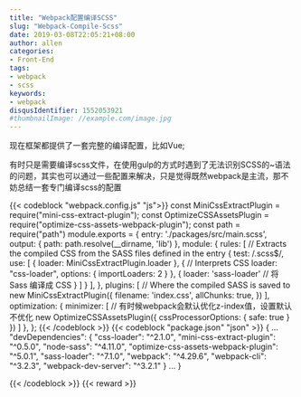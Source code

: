 ```yaml
---
title: "Webpack配置编译SCSS"
slug: "Webpack-Compile-Scss"
date: 2019-03-08T22:05:21+08:00
author: allen
categories:
- Front-End
tags:
- webpack
- scss
keywords:
- webpack
disqusIdentifier: 1552053921
#thumbnailImage: //example.com/image.jpg
---
```

现在框架都提供了一套完整的编译配置，比如Vue;

有时只是需要编译scss文件，在使用gulp的方式时遇到了无法识别SCSS的~语法的问题，其实也可以通过一些配置来解决，只是觉得既然webpack是主流，那不妨总结一套专门编译scss的配置
<!--more-->

{{< codeblock "webpack.config.js" "js">}}
const MiniCssExtractPlugin = require("mini-css-extract-plugin");
const OptimizeCSSAssetsPlugin = require("optimize-css-assets-webpack-plugin");
const path = require("path")
module.exports = {
  entry: './packages/src/main.scss',
  output: {
    path: path.resolve(__dirname, 'lib')
  },
  module: {
    rules: [
      // Extracts the compiled CSS from the SASS files defined in the entry
      {
        test: /\.scss$/,
        use: [
          {
            loader: MiniCssExtractPlugin.loader
          },
          {
            // Interprets CSS
            loader: "css-loader",
            options: {
              importLoaders: 2
            }
          },
          {
            loader: 'sass-loader' // 将 Sass 编译成 CSS
          }
        ]
      }
    ],
  },
  plugins: [
    // Where the compiled SASS is saved to
    new MiniCssExtractPlugin({
      filename: 'index.css',
      allChunks: true,
    })
  ],
  optimization: {
    minimizer: [
      // 有时候webpack会默认优化z-index值，设置默认不优化
      new OptimizeCSSAssetsPlugin({
        cssProcessorOptions: {
          safe: true
        }
      })
    ]
  },
};
{{< /codeblock >}}
{{< codeblock "package.json" "json" >}}
{
  ...
  "devDependencies": {
    "css-loader": "^2.1.0",
    "mini-css-extract-plugin": "^0.5.0",
    "node-sass": "^4.11.0",
    "optimize-css-assets-webpack-plugin": "^5.0.1",
    "sass-loader": "^7.1.0",
    "webpack": "^4.29.6",
    "webpack-cli": "^3.2.3",
    "webpack-dev-server": "^3.2.1"
  }
...
}

{{< /codeblock >}}
{{< reward >}}
